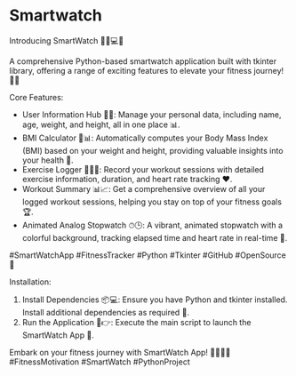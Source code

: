 # Smartwatch
Introducing SmartWatch 🏋‍♀💻🔥

A comprehensive Python-based smartwatch application built with tkinter library, offering a range of exciting features to elevate your fitness journey! 🚀💪

Core Features:

- User Information Hub 📝👥: Manage your personal data, including name, age, weight, and height, all in one place 📊.
- BMI Calculator 🤔📊: Automatically computes your Body Mass Index (BMI) based on your weight and height, providing valuable insights into your health 🏥.
- Exercise Logger 🏋‍♂📝: Record your workout sessions with detailed exercise information, duration, and heart rate tracking ❤.
- Workout Summary 📊📈: Get a comprehensive overview of all your logged workout sessions, helping you stay on top of your fitness goals 🏆.
- Animated Analog Stopwatch ⏱🕒: A vibrant, animated stopwatch with a colorful background, tracking elapsed time and heart rate in real-time 🔄.

#SmartWatchApp #FitnessTracker #Python #Tkinter #GitHub #OpenSource 📢

Installation:

1. Install Dependencies 📦💻: Ensure you have Python and tkinter installed. Install additional dependencies as required 📝.
2. Run the Application 🚀👉: Execute the main script to launch the SmartWatch App 🎉.

Embark on your fitness journey with SmartWatch App! 🏃‍♀🏋‍♂ #FitnessMotivation #SmartWatch #PythonProject
